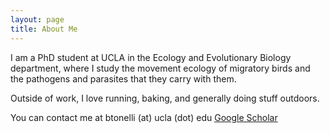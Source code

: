 ```yaml
---
layout: page
title: About Me
---
```


I am a PhD student at UCLA in the Ecology and Evolutionary Biology department, where I study the movement ecology of migratory birds and the pathogens and parasites that they carry with them.

Outside of work, I love running, baking, and generally doing stuff outdoors.

You can contact me at btonelli (at) ucla (dot) edu
<a href="https://scholar.google.com/citations?user=KFxgef4AAAAJ&hl=en">Google Scholar</a>
